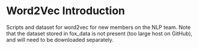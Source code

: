 # Word2Vec Introduction
Scripts and dataset for word2vec for new members on the NLP team.
Note that the dataset stored in fox_data is not present (too large
host on GitHub), and will need to be downloaded separately.
